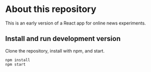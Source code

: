# About this repository

This is an early version of a React app for online news experiments.

## Install and run development version

Clone the repository, install with npm, and start.

```
npm install
npm start
```
